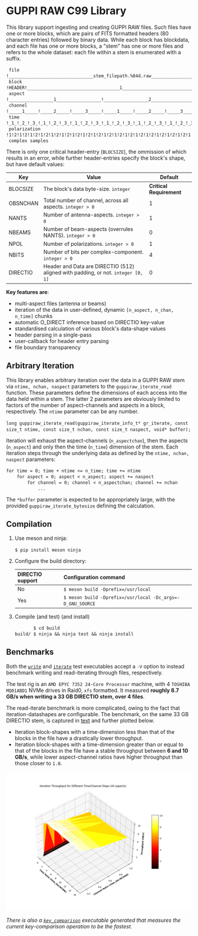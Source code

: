 # GUPPI RAW C99 Library

This library support ingesting and creating GUPPI RAW files. Such files have one or more blocks, which are pairs of FITS formatted headers (80 character entries) followed by binary data. While each block has blockdata, and each file has one or more blocks, a "stem" has one or more files and refers to the whole dataset: each file within a stem is enumerated with a suffix.

```
 file           !________________________________stem_filepath.%04d.raw_______________________...
 block         	!HEADER!___________________________________1___________________________________!
 aspect        	       !_________________1_________________!_________________2_________________!
 channel       	       !_____1_____!_____2_____!_____3_____!_____1_____!_____2_____!_____3_____!
 time          	       !_1_!_2_!_3_!_1_!_2_!_3_!_1_!_2_!_3_!_1_!_2_!_3_!_1_!_2_!_3_!_1_!_2_!_3_!
 polarization  	       !1!2!1!2!1!2!1!2!1!2!1!2!1!2!1!2!1!2!1!2!1!2!1!2!1!2!1!2!1!2!1!2!1!2!1!2!
 complex samples
```

There is only one critical header-entry (`BLOCSIZE`), the ommission of which results in an error, while further header-entries specify the block's shape, but have default values:

Key 		 | Value | Default
---------|-|-
BLOCSIZE | The block's data byte-size. `integer` | **Critical Requirement**
OBSNCHAN | Total number of channel, across all aspects. `integer > 0` | 1
NANTS    | Number of antenna-aspects. `integer > 0` | 1
NBEAMS   | Number of beam-aspects (overrules NANTS). `integer > 0` | 0
NPOL     | Number of polarizations. `integer > 0` | 1
NBITS    | Number of bits per complex-component. `integer > 0` | 4
DIRECTIO | Header and Data are DIRECTIO (512) aligned with padding, or not. `integer [0, 1]` | 0

**Key features are**:
- multi-aspect files (antenna or beams)
- iteration of the data in user-defined, dynamic `[n_aspect, n_chan, n_time]` chunks
- automatic O_DIRECT inference based on DIRECTIO key-value
- standardised calculation of various block's data-shape values
- header parsing in a single-pass
- user-callback for header entry parsing
- file boundary transparency

## Arbitrary Iteration

This library enables arbitrary iteration over the data in a GUPPI RAW stem via `ntime, nchan, naspect` parameters to the `guppiraw_iterate_read` function. These parameters define the dimensions of each access into the data held within a stem. The latter 2 parameters are obviously limited to factors of the number of aspect-channels and aspects in a block, respectively. The `ntime` parameter can be any number.

`long guppiraw_iterate_read(guppiraw_iterate_info_t* gr_iterate, const size_t ntime, const size_t nchan, const size_t naspect, void* buffer);`

Iteration will exhaust the aspect-channels (`n_aspectchan`), then the aspects (`n_aspect`) and only then the time (`n_time`) dimension of the stem. Each iteration steps through the underlying data as defined by the `ntime, nchan, naspect` parameters:

```
for time = 0; time + ntime <= n_time; time += ntime
	for aspect = 0; aspect < n_aspect; aspect += naspect
		for channel = 0; channel < n_aspectchan; channel += nchan
			...
```

The `*buffer` parameter is expected to be appropriately large, with the provided `guppiraw_iterate_bytesize` defining the calculation.

## Compilation

1. Use meson and ninja:

	`$ pip install meson ninja`

2. Configure the build directory:

	DIRECTIO support | Configuration command
	-|-
	No | `$ meson build -Dprefix=/usr/local`
	Yes | `$ meson build -Dprefix=/usr/local -Dc_args=-D_GNU_SOURCE`

3. Compile (and test) (and install)

	```
	       $ cd build
	build/ $ ninja && ninja test && ninja install
	```

## Benchmarks

Both the [`write`](./tests/write.c) and [`iterate`](./tests/iterate.c) test executables accept a `-V` option to instead benchmark writing and read-iterating through files, respectively.

The test rig is an `AMD EPYC 7352 24-Core Processor` machine, with 4 `TOSHIBA MQ01ABD1` NVMe drives in Raid0, `xfs` formatted.
It measured **roughly 8.7 GB/s when writing a 33 GB DIRECTIO stem, over 4 files**.

The read-iterate benchmark is more complicated, owing to the fact that iteration-datashapes are configurable. The benchmark, on the same 33 GB DIRECTIO stem, is captured in [text](./benchmarks/iterate.txt) and further plotted below.
- Iteration block-shapes with a time-dimension less than that of the blocks in the file have a drastically lower throughput.  
- Iteration block-shapes with a time-dimension greater than or equal to that of the blocks in the file have a stable throughput between **6 and 10 GB/s**, while lower aspect-channel ratios have higher throughput than those closer to `1.0`.

![Read-Iterate Benchmarks Plot](./benchmarks/iterate_benchmark.png)


*There is also a [`key_comparison`](./tests/key_comparison.c) executable generated that measures the current key-comparison operation to be the fastest.*